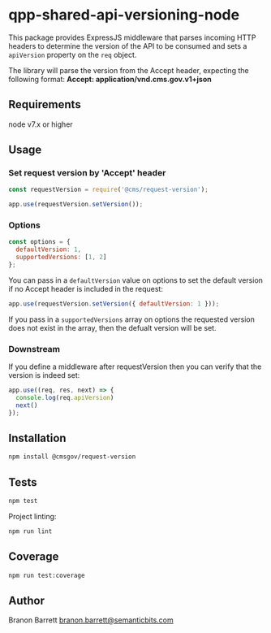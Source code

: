 # qpp-shared-api-versioning-node
This package provides ExpressJS middleware that parses incoming HTTP headers to determine the version of the API to be consumed and sets a `apiVersion` property on the `req` object.

The library will parse the version from the Accept header, expecting the following format:
**Accept: application/vnd.cms.gov.v1+json**

## Requirements
node v7.x or higher

## Usage

### Set request version by 'Accept' header

```js
const requestVersion = require('@cms/request-version');

app.use(requestVersion.setVersion());
```

### Options

```js
const options = {
  defaultVersion: 1,
  supportedVersions: [1, 2]
};
```

You can pass in a `defaultVersion` value on options to set the default version if no Accept header is included in the request:

```js
app.use(requestVersion.setVersion({ defaultVersion: 1 }));
```

If you pass in a `supportedVersions` array on options the requested version does not exist in the array, then the defualt version will be set.

### Downstream

If you define a middleware after requestVersion then you can verify that the version is indeed set:

```js
app.use((req, res, next) => {
  console.log(req.apiVersion)
  next()
});
```

## Installation

```bash
npm install @cmsgov/request-version
```

## Tests

```bash
npm test
```

Project linting:

```bash
npm run lint
```

## Coverage

```bash
npm run test:coverage
```

## Author

Branon Barrett <branon.barrett@semanticbits.com>

